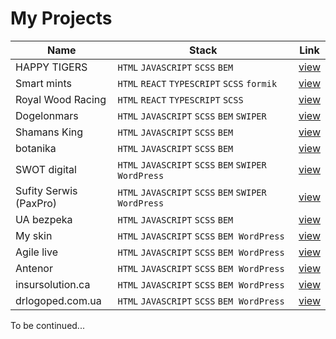 # My Projects

| Name                   | Stack                                                 | Link                                          |
| ---------------------- | ----------------------------------------------------- | --------------------------------------------- |
| HAPPY TIGERS           | `HTML` `JAVASCRIPT` `SCSS` `BEM`                      | [view](https://happytigersclub.com/)          |
| Smart mints            | `HTML` `REACT` `TYPESCRIPT` `SCSS` `formik`           | [view](https://smart-mints.vercel.app/)       |
| Royal Wood Racing      | `HTML` `REACT` `TYPESCRIPT` `SCSS`                    | [view](https://royal-wood-racing.vercel.app/) |
| Dogelonmars            | `HTML` `JAVASCRIPT` `SCSS` `BEM` `SWIPER`             | [view](https://dogelonmars.com/)              |
| Shamans King           | `HTML` `JAVASCRIPT` `SCSS` `BEM`                      | [view](http://m999592o.beget.tech/shaman/)    |
| botanika               | `HTML` `JAVASCRIPT` `SCSS` `BEM`                      | [view](http://m999592o.beget.tech/botanika/)  |
| SWOT digital           | `HTML` `JAVASCRIPT` `SCSS` `BEM` `SWIPER` `WordPress` | [view](http://swotdigital.net/)               |
| Sufity Serwis (PaxPro) | `HTML` `JAVASCRIPT` `SCSS` `BEM` `SWIPER` `WordPress` | [view](https://sufityserwis.com/)             |
| UA bezpeka             | `HTML` `JAVASCRIPT` `SCSS` `BEM`                      | [view](https://ua-bezpeka.com/)               |
| My skin                | `HTML` `JAVASCRIPT` `SCSS` `BEM`  `WordPress`         | [view](https://www.myskin.ua/)                |
| Agile live             | `HTML` `JAVASCRIPT` `SCSS` `BEM`  `WordPress`         | [view](https://agile.live/)                   |
| Antenor                | `HTML` `JAVASCRIPT` `SCSS` `BEM`  `WordPress`         | [view](https://antenor.ua/en/)                |
| insursolution.ca       | `HTML` `JAVASCRIPT` `SCSS` `BEM`  `WordPress`         | [view](https://insursolution.ca/en/)          |
| drlogoped.com.ua       | `HTML` `JAVASCRIPT` `SCSS` `BEM`  `WordPress`         | [view](https://www.drlogoped.com.ua/)         |

To be continued...
